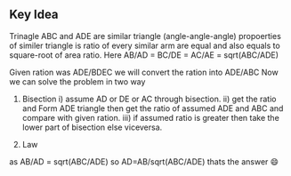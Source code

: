 ## Key Idea

Trinagle ABC and ADE are similar triangle (angle-angle-angle) propoerties of similer triangle is
ratio of every similar arm are equal and also equals to square-root of area ratio.
Here AB/AD = BC/DE = AC/AE = sqrt(ABC/ADE)

Given ration was ADE/BDEC we will convert the ration into ADE/ABC
Now we can solve the problem in two way
1) Bisection
  i) assume AD or DE or AC through bisection.
  ii) get the ratio and Form ADE triangle then get the ratio of assumed ADE and ABC and compare with given ration.
  iii) if assumed ratio is greater then take the lower part of bisection else viceversa.
  
2) Law

as AB/AD = sqrt(ABC/ADE)
so AD=AB/sqrt(ABC/ADE) thats the answer :smile:
